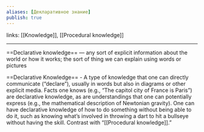 ```yaml
---
aliases: [Декларативное знание]
publish: true
---
```

links: [[Knowledge]], [[Procedural knowledge]]

---

==Declarative knowledge== — any sort of explicit information about the world or how it works; the sort of thing we can explain using words or pictures


==Declarative Knowledge== - A type of knowledge that one can directly communicate (“declare”), usually in words but also in diagrams or other explicit media. Facts one knows (e.g., “The capitol city of France is Paris”) are declarative knowledge, as are understandings that one can potentially express (e.g., the mathematical description of Newtonian gravity). One can have declarative knowledge of how to do something without being able to do it, such as knowing what’s involved in throwing a dart to hit a bullseye without having the skill. Contrast with “[[Procedural knowledge]].”